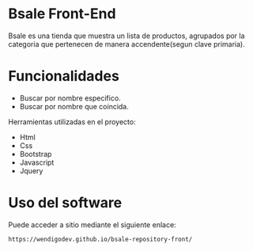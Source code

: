 # Bsale Front-End

Bsale es una tienda que muestra un lista de productos, agrupados por la categoria que pertenecen de manera accendente(segun clave primaria).

# Funcionalidades

* Buscar por nombre especifico.
* Buscar por nombre que coincida.

Herramientas utilizadas en el proyecto:
* Html
* Css
* Bootstrap
* Javascript
* Jquery

# Uso del software

Puede acceder a sitio mediante el siguiente enlace:

```
https://wendigodev.github.io/bsale-repository-front/
```
